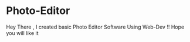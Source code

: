 # Photo-Editor
Hey There , I created basic Photo Editor Software Using Web-Dev !! Hope you will like it 
